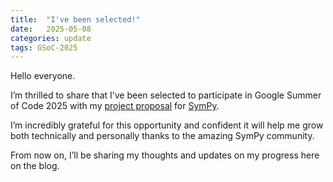 ```yaml
---
title:  "I've been selected!"
date:   2025-05-08
categories: update
tags: GSoC-2025
---
```


Hello everyone.

I’m thrilled to share that I’ve been selected to participate in Google Summer of Code 2025 with my
[project proposal](https://summerofcode.withgoogle.com/proposals/details/XGK5vFpL) for [SymPy](https://www.sympy.org/en/index.html).

I’m incredibly grateful for this opportunity and confident it will help me grow both technically and personally thanks to the amazing SymPy community.

From now on, I’ll be sharing my thoughts and updates on my progress here on the blog.